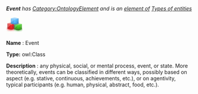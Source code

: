 ___Event__ 
 has
 [Category:OntologyElement](../../Category/OntologyElement "Category:OntologyElement") 
 and is an
 [element of](../../Property/ElementOf "Property:ElementOf") 
[Types of entities](../../Submissions/Types_of_entities "Submissions:Types of entities")_




  





[![Class](../images/thumb/2/27/Class.gif/45px-Class.gif)](../../Image/Class.gif "Class")


__Name__ 
 : Event
 



__Type:__ 
 owl:Class
 



__Description__ 
 : any physical, social, or mental process, event, or state. More theoretically, events can be
classified in different ways, possibly based on aspect (e.g. stative, continuous, achievements, etc.), or
on agentivity, typical participants (e.g. human, physical, abstract, food, etc.).